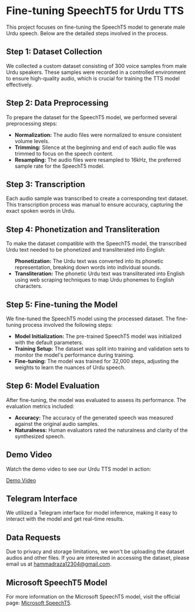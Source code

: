 <body>
    <h1>Fine-tuning SpeechT5 for Urdu TTS</h1>
    <p>This project focuses on fine-tuning the SpeechT5 model to generate male Urdu speech. Below are the detailed steps involved in the process.</p>
 <h2>Step 1: Dataset Collection</h2>
  <p>We collected a custom dataset consisting of 300 voice samples from male Urdu speakers. These samples were recorded in a controlled environment to ensure high-quality audio, which is crucial for training the TTS model effectively.</p>
 <h2>Step 2: Data Preprocessing</h2>
    <p>To prepare the dataset for the SpeechT5 model, we performed several preprocessing steps:</p>
    <ul>
        <li><strong>Normalization:</strong> The audio files were normalized to ensure consistent volume levels.</li>
        <li><strong>Trimming:</strong> Silence at the beginning and end of each audio file was trimmed to focus on the speech content.</li>
        <li><strong>Resampling:</strong> The audio files were resampled to 16kHz, the preferred sample rate for the SpeechT5 model.</li>
    </ul>
   <h2>Step 3: Transcription</h2>
    <p>Each audio sample was transcribed to create a corresponding text dataset. This transcription process was manual to ensure accuracy, capturing the exact spoken words in Urdu.</p>
    <h2>Step 4: Phonetization and Transliteration</h2>
    <p>To make the dataset compatible with the SpeechT5 model, the transcribed Urdu text needed to be phonetized and transliterated into English:</p>
    <ul
    <li><strong>Phonetization:</strong> The Urdu text was converted into its phonetic representation, breaking down words into individual sounds.</li>
    <li><strong>Transliteration:</strong> The phonetic Urdu text was transliterated into English using web scraping techniques to map Urdu phonemes to English characters.</li> </ul>
    <h2>Step 5: Fine-tuning the Model</h2>
    <p>We fine-tuned the SpeechT5 model using the processed dataset. The fine-tuning process involved the following steps:</p>
    <ul>
    <li><strong>Model Initialization:</strong> The pre-trained SpeechT5 model was initialized with the default parameters.</li>
    <li><strong>Training Setup:</strong> The dataset was split into training and validation sets to monitor the model's performance during training.</li>
    <li><strong>Fine-tuning:</strong> The model was trained for 32,000 steps, adjusting the weights to learn the nuances of Urdu speech.</li>
    </ul>
<h2>Step 6: Model Evaluation</h2>
<p>After fine-tuning, the model was evaluated to assess its performance. The evaluation metrics included:</p>
<ul>
<li><strong>Accuracy:</strong> The accuracy of the generated speech was measured against the original audio samples.</li>
<li><strong>Naturalness:</strong> Human evaluators rated the naturalness and clarity of the synthesized speech.</li>
</ul>
  <h2>Demo Video</h2>
   <p>Watch the demo video to see our Urdu TTS model in action:</p>
  <a href="https://www.youtube.com/watch?v=dQw4w9WgXcQ">Demo Video</a>
    <h2>Telegram Interface</h2>
    <p>We utilized a Telegram interface for model inference, making it easy to interact with the model and get real-time results.</p>
    <h2>Data Requests</h2>
    <p>Due to privacy and storage limitations, we won't be uploading the dataset audios and other files. If you are interested in accessing the dataset, please email us at <a href="mailto:hammadraza12304@gmail.com">hammadraza12304@gmail.com</a>.</p>
<h2>Microsoft SpeechT5 Model</h2>
    <p>For more information on the Microsoft SpeechT5 model, visit the official page: <a href="https://github.com/microsoft/SpeechT5">Microsoft SpeechT5</a>.</p>
</body>
